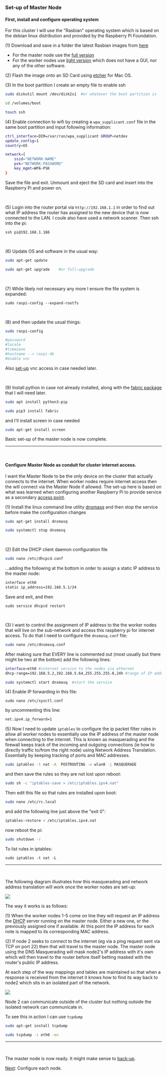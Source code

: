 ### Set-up of Master Node

#### First, install and configure operating system
For this cluster I will use the "Rasbian" operating system which is based on the debian linux distribution and provided by the Raspberry Pi Foundation.

(1) Download and save in a folder the latest Rasbian images from [here](https://www.raspberrypi.org/downloads/raspbian/)
  - For the master node use the [full version](https://downloads.raspberrypi.org/raspbian_full_latest)
  - For the worker nodes use [light version](https://downloads.raspberrypi.org/raspbian_lite_latest) which does not have a GUI, nor any of the other software.
    
(2) Flash the image onto an SD Card using [etcher](https://www.balena.io/etcher/) for Mac OS. 

(3) In the boot partition I create an empty file to enable ssh

```bash
sudo diskutil mount /dev/disk2s1  #or whatever the boot partition is

cd /volumes/boot

touch ssh
```

(4) Enable connection to wifi by creating a ```wpa_supplicant.conf``` file in the same boot partition and input following information:

```bash
ctrl_interface=DIR=/var/run/wpa_supplicant GROUP=netdev
update_config=1
country=US

network={
    ssid="NETWORK-NAME"
    psk="NETWORK-PASSWORD"
    key_mgmt=WPA-PSK
}
```
Save the file and exit.  Unmount and eject the SD card and insert into the Raspberry Pi and power on.

<br>

(5) Login into the router portal via ```http://192.168.1.1``` in order to find out what IP address the router has assigned to the new device that is now connected to the LAN.  I coule also have used a network scanner.  Then ssh into the pi:

```ssh pi@192.168.1.186```

<br>

(6) Update OS and software in the usual way:

```bash
sudo apt-get update

sudo apt-get upgrade    #or full-upgrade
```

<br>

(7) While likely not necessary any more I ensure the file system is expanded:

```sudo raspi-config --expand-rootfs```

<br>

(8) and then update the usual things:

```bash
sudo raspi-config

#password
#locale
#timezone
#hostname --> raspi-4b
#enable vnc
```

Also [set-up](https://github.com/essans/RasPi/blob/master/networking/vnc_setup.md) vnc access in case needed later.

<br>

(9) Install python in case not already installed, along with the [fabric package](http://www.fabfile.org) that I will need later.

```sh
sudo apt install python3-pip

sudo pip3 install fabric
```

and I'll install screen in case needed

```sh
sudo apt-get install screen
```


Basic set-up of the master node is now complete.

----
<br>

#### Configure Master Node as conduit for cluster internet access.

I want the Master Node to be the only device on the cluster that actually connects to the internet. When worker nodes require internet access then the will connect via the Master Node if allowed.  The set-up here is based on what was learned when configuring another Raspberry Pi to provide service as a secondary [access point](https://github.com/essans/RasPi/blob/master/networking/accessPoint.md).

(1) Install the linux command line utility [dnsmasq](https://en.wikipedia.org/wiki/Dnsmasq) and then stop the service before make the configuration changes

```sh
sudo apt-get install dnsmasq

sudo systemctl stop dnsmasq
```

<br>

(2) Edit the DHCP client daemon configuration file
```sh
sudo nano /etc/dhcpcd.conf
```

...adding the following at the bottom in order to assign a static IP address to the master node:

```sh
interface eth0
static ip_address=192.168.5.1/24 
```

Save and exit, and then

```sudo service dhcpcd restart```

<br>

(3) I want to control the assignment of IP address to the the worker nodes that will live on the sub-network and access this raspberry pi for internet access.  To do that I need to configure the ```dnsmasq.conf``` file:

```sh
sudo nano /etc/dnsmasq.conf
```

After making sure that EVERY line is commented out (most usually but there might be two at the bottom) add the following lines:

```sh
interface=eth0 #internet service to the nodes via ethernet 
dhcp-range=192.168.5.2,192.168.5.64,255.255.255.0,24h #range of IP addresses
```

```sh
sudo systemctl start dnsmasq  #start the service
```

(4) Enable IP forwarding in this file: 

```sudo nano /etc/sysctl.conf``` 

by uncommenting this line:

```sh
net.ipv4.ip_forward=1
```

(5) Now I need to update ```iptables``` to configure the ip packet filter rules in allow all worker nodes to essentially use the IP address of the master node when connecting to the internet.  This is known as masquerading and the firewall keeps track of the incoming and outgoing connections (ie how to directly traffic to/from the right node) using Network Address Translation.  Essentially by keeping tracking of ports and MAC addresses. 

```sh
sudo iptables -t nat -A  POSTROUTING -o wlan0 -j MASQUERADE
```

and then save the rules so they are not lost upon reboot:

```sh
sudo sh -c "iptables-save > /etc/iptables.ipv4.nat"
```

Then edit this file so that rules are installed upon boot:

```sh
sudo nano /etc/rc.local
```

and add the following line just above the "exit 0":

```sh
iptables-restore < /etc/iptables.ipv4.nat
```

now reboot the pi:

```sh
sudo shutdown -r
```

To list rules in iptables:

```
sudo iptables -t nat -L
```



---
<br>

The following diagram illustrates how this masquerading and network address translation will work once the worker nodes are set-up:

![](https://github.com/essans/RasPi/blob/master/images/raspi_cluster_nat.png)

The way it works is as follows:

(1) When the worker nodes 1-5 come on line they will request an IP address the [DHCP](https://en.wikipedia.org/wiki/Dynamic_Host_Configuration_Protocol#Discovery) server running on the master node.  Either a new one, or the previously assigned one if available.  At this point the IP address for each note is mapped to its corresponding MAC address.

(2) If node 2 seeks to connect to the internet (eg via a ping request sent via TCP on port 22) then that will travel to the master node.  The master node using the DNS Masquerading will mask node2's IP address with it's own which will then travel to the router before itself betting masked with the router's public IP address.

At each step of the way mappings and tables are maintained so that when a response is received from the internet it knows how to find its way back to node2 which sits in an isolated part of the network.

![](https://github.com/essans/RasPi/blob/master/images/raspi_cluster_node2_ping.png)

Node 2 can communicate outside of the cluster but nothing outside the isolated network can communicate in.

To see this in action I can use ```tcpdump```

```sh
sudo apt-get install tcpdump
```

```sh
sudo tcpdump -i eth0 -en
```
---
<br>

The master node is now ready.  It might make sense to [back-up](https://medium.com/@ccarnino/backup-raspberry-pi-sd-card-on-macos-the-2019-simple-way-to-clone-1517af972ca5).

[Next](): Configure each node.


















